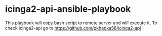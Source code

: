 # icinga2-api-ansible-playbook
This playbook will copy bash script to remote server and will execute it. To check icinga2-api go to https://github.com/pkhadka56/icinga2-api
